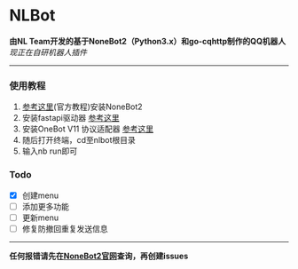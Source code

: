 # NLBot
**由NL Team开发的基于NoneBot2（Python3.x）和go-cqhttp制作的QQ机器人**
*现正在自研机器人插件*

------------


### 使用教程

1. [参考这里](https://v2.nonebot.dev/docs/start/installation)(官方教程)安装NoneBot2
2. 安装fastapi驱动器 [参考这里](https://v2.nonebot.dev/docs/start/install-driver)
3. 安装OneBot V11 协议适配器 [参考这里](https://v2.nonebot.dev/docs/start/install-adapter)
4. 随后打开终端，cd至nlbot根目录
5. 输入nb run即可

### Todo
- [x] 创建menu
- [ ] 添加更多功能
- [ ] 更新menu
- [ ] 修复防撤回重复发送信息
------------
**任何报错请先在[NoneBot2官网](https://v2.nonebot.dev/)查询，再创建issues**

